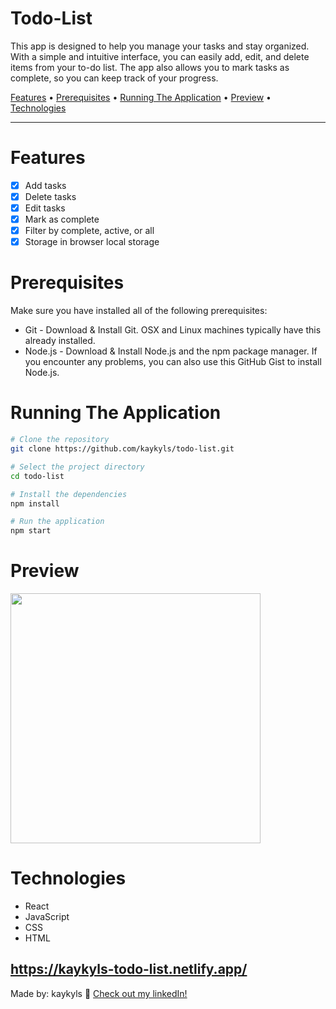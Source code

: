 <div>
<h1>Todo-List</h1>
<p>This app is designed to help you manage your tasks and stay organized. With a simple and intuitive interface, you can easily add, edit, and delete items from your to-do list. The app also allows you to mark tasks as complete, so you can keep track of your progress.</p>

<p>
  <a href="#features">Features</a> •
  <a href="#prerequisites">Prerequisites</a> •
  <a href="#running-the-application">Running The Application</a> •
  <a href="#preview">Preview</a> •
  <a href="#technologies">Technologies</a>
</p>
</div>

---

# Features
- [x] Add tasks
- [x] Delete tasks
- [x] Edit tasks
- [x] Mark as complete
- [x] Filter by complete, active, or all
- [x] Storage in browser local storage

# Prerequisites
Make sure you have installed all of the following prerequisites:

- Git - Download & Install Git. OSX and Linux machines typically have this already installed.
- Node.js - Download & Install Node.js and the npm package manager. If you encounter any problems, you can also use this GitHub Gist to install Node.js.

# Running The Application
```bash
# Clone the repository
git clone https://github.com/kaykyls/todo-list.git

# Select the project directory
cd todo-list

# Install the dependencies
npm install

# Run the application
npm start
```

# Preview
<a href="https://kaykyls-todo-list.netlify.app/"><img height="400px" width="400px" src="https://cdn.discordapp.com/attachments/766798638139179031/1054128594164662342/Animacao.gif"/></a>

# Technologies
- React
- JavaScript
- CSS
- HTML



https://kaykyls-todo-list.netlify.app/
---
Made by: kaykyls 👋 [Check out my linkedIn!](https://www.linkedin.com/in/devkayky)
